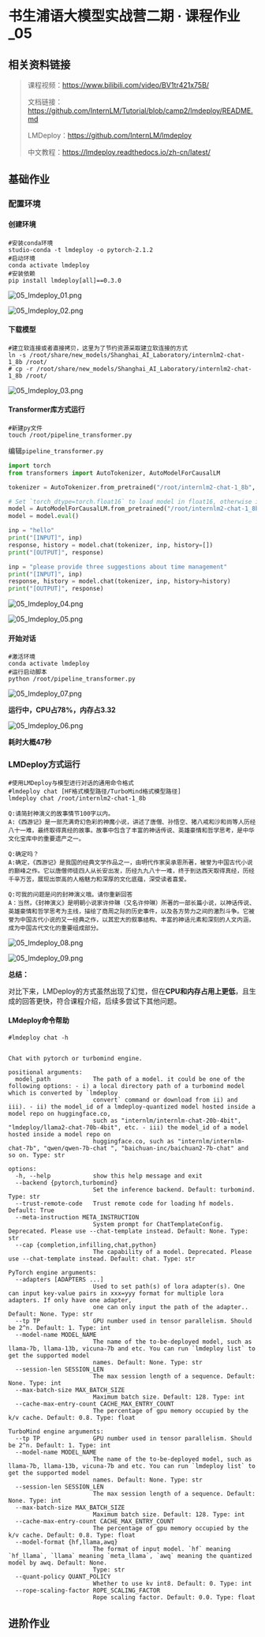 # 书生浦语大模型实战营二期 · 课程作业_05



## 相关资料链接

> 课程视频：https://www.bilibili.com/video/BV1tr421x75B/
>
> 文档链接：https://github.com/InternLM/Tutorial/blob/camp2/lmdeploy/README.md
>
> LMDeploy：https://github.com/InternLM/lmdeploy
>
> 中文教程：https://lmdeploy.readthedocs.io/zh-cn/latest/



## 基础作业

### 配置环境

#### 创建环境

```shell
#安装conda环境
studio-conda -t lmdeploy -o pytorch-2.1.2
#启动环境
conda activate lmdeploy
#安装依赖
pip install lmdeploy[all]==0.3.0
```



![05_lmdeploy_01.png](../Images/05_lmdeploy_01.png)

![05_lmdeploy_02.png](../Images/05_lmdeploy_02.png)





#### 下载模型

```shell
#建立软连接或者直接拷贝，这里为了节约资源采取建立软连接的方式
ln -s /root/share/new_models/Shanghai_AI_Laboratory/internlm2-chat-1_8b /root/
# cp -r /root/share/new_models/Shanghai_AI_Laboratory/internlm2-chat-1_8b /root/
```

![05_lmdeploy_03.png](../Images/05_lmdeploy_03.png)



####  Transformer库方式运行

```shell
#新建py文件
touch /root/pipeline_transformer.py

```

编辑`pipeline_transformer.py`

```python
import torch
from transformers import AutoTokenizer, AutoModelForCausalLM

tokenizer = AutoTokenizer.from_pretrained("/root/internlm2-chat-1_8b", trust_remote_code=True)

# Set `torch_dtype=torch.float16` to load model in float16, otherwise it will be loaded as float32 and cause OOM Error.
model = AutoModelForCausalLM.from_pretrained("/root/internlm2-chat-1_8b", torch_dtype=torch.float16, trust_remote_code=True).cuda()
model = model.eval()

inp = "hello"
print("[INPUT]", inp)
response, history = model.chat(tokenizer, inp, history=[])
print("[OUTPUT]", response)

inp = "please provide three suggestions about time management"
print("[INPUT]", inp)
response, history = model.chat(tokenizer, inp, history=history)
print("[OUTPUT]", response)
```



![05_lmdeploy_04.png](../Images/05_lmdeploy_04.png)

![05_lmdeploy_05.png](../Images/05_lmdeploy_05.png)



#### 开始对话

```shell
#激活环境
conda activate lmdeploy
#运行启动脚本
python /root/pipeline_transformer.py
```

![05_lmdeploy_07.png](../Images/05_lmdeploy_07.png)

**运行中，CPU占78%，内存占3.32**



![05_lmdeploy_06.png](../Images/05_lmdeploy_06.png)

**耗时大概47秒**



### LMDeploy方式运行

```shell
#使用LMDeploy与模型进行对话的通用命令格式
#lmdeploy chat [HF格式模型路径/TurboMind格式模型路径]
lmdeploy chat /root/internlm2-chat-1_8b
```



```
Q:请简封神演义的故事情节100字以内。
A:《西游记》是一部充满奇幻色彩的神魔小说，讲述了唐僧、孙悟空、猪八戒和沙和尚等人历经八十一难，最终取得真经的故事。故事中包含了丰富的神话传说、英雄豪情和哲学思考，是中华文化宝库中的重要遗产之一。

Q:确定吗？
A:确定，《西游记》是我国的经典文学作品之一，由明代作家吴承恩所著，被誉为中国古代小说的巅峰之作。它以唐僧师徒四人从长安出发，历经九九八十一难，终于到达西天取得真经，历经千辛万苦，展现出崇高的人格魅力和深厚的文化底蕴，深受读者喜爱。

Q:可我的问题是问的封神演义哦。请你重新回答
A：当然，《封神演义》是明朝小说家许仲琳（又名许仲琳）所著的一部长篇小说，以神话传说、英雄豪情和哲学思考为主线，描绘了商周之际的历史事件，以及各方势力之间的激烈斗争。它被誉为中国古代小说的又一经典之作，以其宏大的叙事结构、丰富的神话元素和深刻的人文内涵，成为中国古代文化的重要组成部分。
```



![05_lmdeploy_08.png](../Images/05_lmdeploy_08.png)



![05_lmdeploy_09.png](../Images/05_lmdeploy_09.png)



**总结：**

对比下来，LMDeploy的方式虽然出现了幻觉，但在**CPU和内存占用上更低**，且生成的回答更快，符合课程介绍，后续多尝试下其他问题。



#### LMdeploy命令帮助

```shell
#lmdeploy chat -h


Chat with pytorch or turbomind engine.

positional arguments:
  model_path            The path of a model. it could be one of the following options: - i) a local directory path of a turbomind model which is converted by `lmdeploy
                        convert` command or download from ii) and iii). - ii) the model_id of a lmdeploy-quantized model hosted inside a model repo on huggingface.co,
                        such as "internlm/internlm-chat-20b-4bit", "lmdeploy/llama2-chat-70b-4bit", etc. - iii) the model_id of a model hosted inside a model repo on
                        huggingface.co, such as "internlm/internlm-chat-7b", "qwen/qwen-7b-chat ", "baichuan-inc/baichuan2-7b-chat" and so on. Type: str

options:
  -h, --help            show this help message and exit
  --backend {pytorch,turbomind}
                        Set the inference backend. Default: turbomind. Type: str
  --trust-remote-code   Trust remote code for loading hf models. Default: True
  --meta-instruction META_INSTRUCTION
                        System prompt for ChatTemplateConfig. Deprecated. Please use --chat-template instead. Default: None. Type: str
  --cap {completion,infilling,chat,python}
                        The capability of a model. Deprecated. Please use --chat-template instead. Default: chat. Type: str

PyTorch engine arguments:
  --adapters [ADAPTERS ...]
                        Used to set path(s) of lora adapter(s). One can input key-value pairs in xxx=yyy format for multiple lora adapters. If only have one adapter,
                        one can only input the path of the adapter.. Default: None. Type: str
  --tp TP               GPU number used in tensor parallelism. Should be 2^n. Default: 1. Type: int
  --model-name MODEL_NAME
                        The name of the to-be-deployed model, such as llama-7b, llama-13b, vicuna-7b and etc. You can run `lmdeploy list` to get the supported model
                        names. Default: None. Type: str
  --session-len SESSION_LEN
                        The max session length of a sequence. Default: None. Type: int
  --max-batch-size MAX_BATCH_SIZE
                        Maximum batch size. Default: 128. Type: int
  --cache-max-entry-count CACHE_MAX_ENTRY_COUNT
                        The percentage of gpu memory occupied by the k/v cache. Default: 0.8. Type: float

TurboMind engine arguments:
  --tp TP               GPU number used in tensor parallelism. Should be 2^n. Default: 1. Type: int
  --model-name MODEL_NAME
                        The name of the to-be-deployed model, such as llama-7b, llama-13b, vicuna-7b and etc. You can run `lmdeploy list` to get the supported model
                        names. Default: None. Type: str
  --session-len SESSION_LEN
                        The max session length of a sequence. Default: None. Type: int
  --max-batch-size MAX_BATCH_SIZE
                        Maximum batch size. Default: 128. Type: int
  --cache-max-entry-count CACHE_MAX_ENTRY_COUNT
                        The percentage of gpu memory occupied by the k/v cache. Default: 0.8. Type: float
  --model-format {hf,llama,awq}
                        The format of input model. `hf` meaning `hf_llama`, `llama` meaning `meta_llama`, `awq` meaning the quantized model by awq. Default: None.
                        Type: str
  --quant-policy QUANT_POLICY
                        Whether to use kv int8. Default: 0. Type: int
  --rope-scaling-factor ROPE_SCALING_FACTOR
                        Rope scaling factor. Default: 0.0. Type: float
```





## 进阶作业







